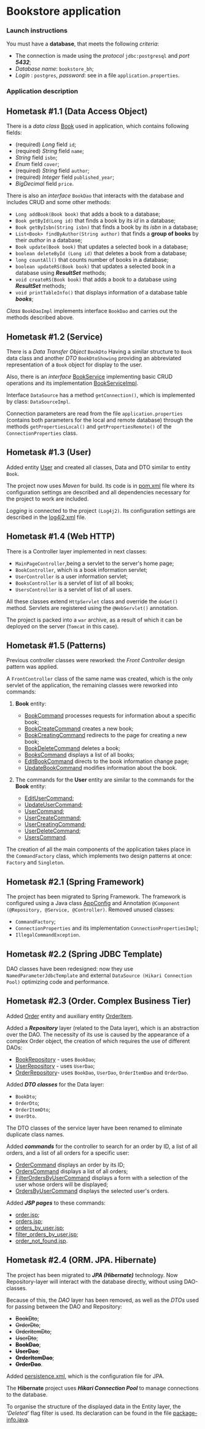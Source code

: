 # Bookstore application

### Launch instructions

You must have a **database**, that meets  the following *criteria*:

- The connection is made using the *protocol* `jdbc:postgresql` and *port* ***5432***;
- *Database name*: `bookstore_bh`;
- *Login* : `postgres`, *password*: see in a file `application.properties`.


### Application description

## Hometask #1.1 (Data Access Object)

There is a *data class* [Book](src/main/java/com/kozel/bookstore/data/entity/Book.java) used in application, which contains following fields:

- (required) *Long* field `id`;
- (required) *String* field `name`;
- *String* field `isbn`;
- *Enum* field `cover`;
- (required) *String* field `author`;
- (required) *Integer* field `published_year`;
- *BigDecimal* field `price`.

There is also an *interface* `BookDao` that interacts with the database and includes CRUD and some other methods:

- `Long addBook(Book book)` that adds a book to a database;
- `Book getById(Long id)` that finds a book by its *id* in a database;
- `Book getByIsbn(String isbn)` that finds a book by its *isbn* in a database;
- `List<Book> findByAuthor(String author)` that finds a **group of books** by their *author* in a database;
- `Book update(Book book)` that updates a selected book in a database;
- `boolean deleteById (Long id)` that deletes a book from a database;
- `long countAll()` that counts number of books in a database;
- `boolean updateRS(Book book)` that updates a selected book in a database using ***ResultSet*** methods;
- `void createRS(Book book)` that adds a book to a database using ***ResultSet*** methods;
- `void printTableInfo()` that displays information of a database table ***books***;

*Class* `BookDaoImpl` implements interface `BookDao` and carries out the methods described above.


## Hometask #1.2 (Service)

There is a *Data Transfer Object* `BookDto` Having a similar structure to `Book` data class and another *DTO* `BookDtoShowing` providing an abbreviated representation of a `Book` object for display to the user.

Also, there is an *interface* [BookService](src/main/java/com/kozel/bookstore/service/BookService.java) implementing basic CRUD operations and its implementation [BookServiceImpl](src/main/java/com/kozel/bookstore/service/impl/BookServiceImpl.java).

Interface `DataSource` has a method `getConnection()`, which is implemented by class: `DataSourceImpl`.

Connection parameters are read from the file `application.properties` (contains both parameters for the local and remote database) through the methods `getPropertiesLocal()` and `getPropertiesRemote()` of the `ConnectionProperties` class.

## Hometask #1.3 (User)

Added entity [User](src/main/java/com/kozel/bookstore/data/entity/User.java) and created all classes, Data and DTO similar to entity `Book`.

The project now uses *Maven* for build. Its code is in [pom.xml](pom.xml) file where its configuration settings are described and all dependencies necessary for the project to work are included.

*Logging* is connected to the project `(Log4j2)`. Its configuration settings are described in the [log4j2.xml](src/main/resources/log4j2.xml) file.

## Hometask #1.4 (Web HTTP)

There is a Controller layer implemented in next classes:
- `MainPageController`,being a servlet to the server's home page;
- `BookController`, which is a book information servlet;
- `UserController` is a user information servlet;
- `BooksController` is a servlet of list of all books;
- `UsersController` is a servlet of list of all users.

All these classes extend `HttpServlet` class and override the `doGet()` method. Servlets are registered using the `@WebServlet()` annotation.

The project is packed into a `war` archive, as a result of which it can be deployed on the server (`Tomcat` in this case).

## Hometask #1.5 (Patterns)

Previous controller classes were reworked: the *Front Controller* design pattern was applied.

A `FrontController` class of the same name was created, which is the only servlet of the application, the remaining classes were reworked into commands:

1. **Book** entity:
   - [BookCommand](src/main/java/com/kozel/bookstore/web/controller/impl/book/BookCommand.java) processes requests for information about a specific book;
   - [BookCreateCommand](src/main/java/com/kozel/bookstore/web/controller/impl/book/BookCreateCommand.java) creates a new book;
   - [BookCreatingCommand](src/main/java/com/kozel/bookstore/web/controller/impl/book/BookCreatingCommand.java) redirects to the page for creating a new book;
   - [BookDeleteCommand](src/main/java/com/kozel/bookstore/web/controller/impl/book/BookDeleteCommand.java) deletes a book;
   - [BooksCommand](src/main/java/com/kozel/bookstore/web/controller/impl/book/BooksCommand.java) displays a list of all books;
   - [EditBookCommand](src/main/java/com/kozel/bookstore/web/controller/impl/book/EditBookCommand.java) directs to the book information change page;
   - [UpdateBookCommand](src/main/java/com/kozel/bookstore/web/controller/impl/book/UpdateBookCommand.java) modifies information about the book.


2. The commands for the **User** entity are similar to the commands for the **Book** entity:

   - [EditUserCommand](src/main/java/com/kozel/bookstore/web/controller/impl/user/EditUserCommand.java);
   - [UpdateUserCommand](src/main/java/com/kozel/bookstore/web/controller/impl/user/UpdateUserCommand.java);
   - [UserCommand](src/main/java/com/kozel/bookstore/web/controller/impl/user/UserCommand.java);
   - [UserCreateCommand](src/main/java/com/kozel/bookstore/web/controller/impl/user/UserCreateCommand.java);
   - [UserCreatingCommand](src/main/java/com/kozel/bookstore/web/controller/impl/user/UserCreatingCommand.java);
   - [UserDeleteCommand](src/main/java/com/kozel/bookstore/web/controller/impl/user/UserDeleteCommand.java);
   - [UsersCommand](src/main/java/com/kozel/bookstore/web/controller/impl/user/UsersCommand.java).

The creation of all the main components of the application takes place in the `CommandFactory` class, which implements two design patterns at once: `Factory` and `Singleton`.

## Hometask #2.1 (Spring Framework)

The project has been migrated to Spring Framework. The framework is configured using a Java class [AppConfig](src/main/java/com/kozel/bookstore/AppConfig.java) and Annotation `@Component (@Repository, @Service, @Controller)`.
Removed unused classes:
- `CommandFactory`;
- `ConnectionProperties` and its implementation `ConnectionPropertiesImpl`;
- `IllegalCommandException`.

## Hometask #2.2 (Spring JDBC Template)

DAO classes have been redesigned: now they use `NamedParameterJdbcTemplate` and external `DataSource (Hikari Connection Pool)` optimizing code and performance.

## Hometask #2.3 (Order. Complex Business Tier)

Added [Order](src/main/java/com/kozel/bookstore/data/entity/Order.java) entity and auxiliary entity [OrderItem](src/main/java/com/kozel/bookstore/data/entity/OrderItem.java).

Added a _**Repository**_ layer (related to the Data layer), which is an abstraction over the DAO. The necessity of its use is caused by the appearance of a complex Order object, the creation of which requires the use of different DAOs:

- [BookRepository](src/main/java/com/kozel/bookstore/data/repository/BookRepository.java) - uses `BookDao`;
- [UserRepository](src/main/java/com/kozel/bookstore/data/repository/UserRepository.java) - uses `UserDao`;
- [OrderRepository](src/main/java/com/kozel/bookstore/data/repository/OrderRepository.java)- uses `BookDao`, `UserDao`, `OrderItemDao` and `OrderDao`.

Added **_DTO classes_** for the Data layer:

- `BookDto`;
- `OrderDto`;
- `OrderItemDto`;
- `UserDto`.

The DTO classes of the service layer have been renamed to eliminate duplicate class names.

Added **_commands_** for the controller to search for an order by ID, a list of all orders, and a list of all orders for a specific user:

- [OrderCommand](src/main/java/com/kozel/bookstore/web/controller/impl/order/OrderCommand.java) displays an order by its ID;
- [OrdersCommand](src/main/java/com/kozel/bookstore/web/controller/impl/order/OrdersCommand.java) displays a list of all orders;
- [FilterOrdersByUserCommand](src/main/java/com/kozel/bookstore/web/controller/impl/order/FilterOrdersByUserCommand.java) displays a form with a selection of the user whose orders will be displayed;
- [OrdersByUserCommand](src/main/java/com/kozel/bookstore/web/controller/impl/order/OrdersByUserCommand.java) displays the selected user's orders.

Added **_JSP pages_** to these commands:

- [order.jsp](src/main/webapp/WEB-INF/jsp/order/order.jsp);
- [orders.jsp](src/main/webapp/WEB-INF/jsp/order/orders.jsp);
- [orders_by_user.jsp](src/main/webapp/WEB-INF/jsp/order/orders_by_user.jsp);
- [filter_orders_by_user.jsp](src/main/webapp/WEB-INF/jsp/order/filter_orders_by_user.jsp);
- [order_not_found.jsp](src/main/webapp/WEB-INF/jsp/error/404/order_not_found.jsp).

## Hometask #2.4 (ORM. JPA. Hibernate)

The project has been migrated to **_JPA (Hibernate)_** technology. Now Repository-layer will interact with the database directly, without using DAO-classes. 

Because of this, the _DAO_ layer has been removed, as well as the _DTOs_ used for passing between the DAO and Repository:

- ~~BookDto~~;
- ~~OrderDto~~;
- ~~OrderItemDto~~;
- ~~UserDto~~;
- **~~BookDao~~**;
- **~~UserDao~~**;
- **~~OrderItemDao~~**;
- **~~OrderDao~~**.

Added [persistence.xml](src/main/resources/META-INF/persistence.xml), which is the configuration file for JPA.

The **Hibernate** project uses **_Hikari Connection Pool_** to manage connections to the database.

To organise the structure of the displayed data in the Entity layer, the _‘Deleted’_ flag filter is used. Its declaration can be found in the file [package-info.java](src/main/java/com/kozel/bookstore/data/entity/package-info.java).